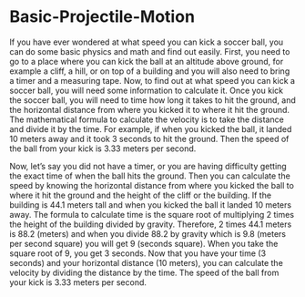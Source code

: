 # Basic-Projectile-Motion
If you have ever wondered at what speed you can kick a soccer ball,
you can do some basic physics and math and find out easily.
First, you need to go to a place where you can kick the ball at an altitude above ground,
for example a cliff, a hill, or on top of a building and you will also need to bring a timer and a measuring tape. 
Now, to find out at what speed you can kick a soccer ball, you will need some information to calculate it.
Once you kick the soccer ball, you will need to time how long it takes to hit the ground,
and the horizontal distance from where you kicked it to where it hit the ground.
The mathematical formula to calculate the velocity is to take the distance and divide it by the time.
For example, if when you kicked the ball, it landed 10 meters away and it took 3 seconds to hit the ground.
Then the speed of the ball from your kick is 3.33 meters per second.

Now, let’s say you did not have a timer, or you are having difficulty getting the exact time of when the ball hits the ground.
Then you can calculate the speed by knowing the horizontal distance from where you kicked the ball to where it hit the ground
and the height of the cliff or the building.
If the building is 44.1 meters tall and when you kicked the ball it landed 10 meters away.
The formula to calculate time is the square root of multiplying 2 times the height of the building divided by gravity.
Therefore, 2 times 44.1 meters is 88.2 (meters) and when you divide 88.2 by gravity which is 9.8 (meters per second square)
you will get 9 (seconds square). When you take the square root of 9, you get 3 seconds.
Now that you have your time (3 seconds) and your horizontal distance (10 meters),
you can calculate the velocity by dividing the distance by the time. 
The speed of the ball from your kick is 3.33 meters per second. 
